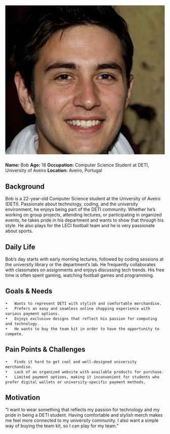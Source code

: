 # ![Bob](/stage2_requirements/personas/bob.png)  
**Name:** Bob 
**Age:** 18 
**Occupation:** Computer Science Student at DETI, University of Aveiro 
**Location:** Aveiro, Portugal

## Background  
Bob is a 22-year-old Computer Science student at the University of Aveiro (DETI). Passionate about technology, coding, and the university environment, he enjoys being part of the DETI community. Whether he’s working on group projects, attending lectures, or participating in organized events, he takes pride in his department and wants to show that through his style. He also plays for the LECI football team and he is very passionate about sports.

## Daily Life  
Bob’s day starts with early morning lectures, followed by coding sessions at the university library or the department’s lab. He frequently collaborates with classmates on assignments and enjoys discussing tech trends. His free time is often spent gaming, watching football games and programming.

## Goals & Needs  
	•	Wants to represent DETI with stylish and comfortable merchandise.
	•	Prefers an easy and seamless online shopping experience with various payment options.
	•	Enjoys exclusive designs that reflect his passion for computing and technology.
    •	He wants to buy the team kit in order to have the opportunity to compete.

## Pain Points & Challenges  
	•	Finds it hard to get cool and well-designed university merchandise.
	•	Lack of an organized website with available products for purchase.
	•	Limited payment options, making it inconvenient for students who prefer digital wallets or university-specific payment methods.

## Motivation  
"I want to wear something that reflects my passion for technology and my pride in being a DETI student. Having comfortable and stylish merch makes me feel more connected to my university community. I also want a simple way of buying the team kit, so I can play for my team.”

